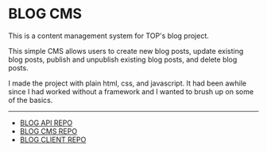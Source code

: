 # BLOG CMS
This is a content management system for TOP's blog project.

This simple CMS allows users to create new blog posts, update existing blog posts, publish and unpublish existing blog posts, and delete blog posts.

I made the project with plain html, css, and javascript. It had been awhile since I had worked without a framework and I wanted to brush up on some of the basics.

---
- [BLOG API REPO](https://github.com/99slayer/blog-api)
- [BLOG CMS REPO](https://github.com/99slayer/blog-cms)
- [BLOG CLIENT REPO](https://github.com/99slayer/blog-client)
